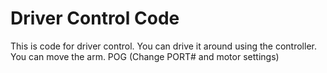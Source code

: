 # Driver Control Code
This is code for driver control. You can drive it around using the controller. You can move the arm. POG
(Change PORT# and motor settings)
